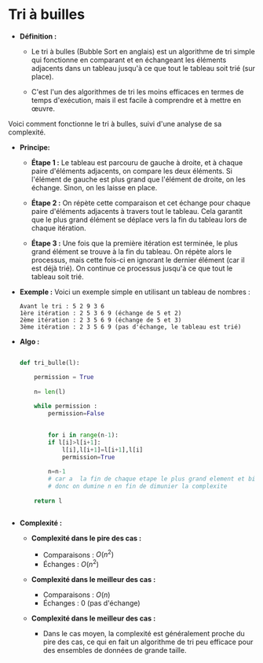 # Tri à builles 


- **Définition :**

    * Le tri à bulles (Bubble Sort en anglais) est un algorithme de tri simple qui fonctionne en comparant et en échangeant les éléments adjacents dans un tableau jusqu'à ce que tout le tableau soit trié (sur place). 
    
    * C'est l'un des algorithmes de tri les moins efficaces en termes de temps d'exécution, mais il est facile à comprendre et à mettre en œuvre. 


Voici comment fonctionne le tri à bulles, suivi d'une analyse de sa complexité.

- **Principe:**

    * **Étape 1 :** Le tableau est parcouru de gauche à droite, et à chaque paire d'éléments adjacents, on compare les deux  éléments. Si l'élément de gauche est plus grand que l'élément de droite, on les échange. Sinon, on les laisse en place.

    * **Étape 2 :** On répète cette comparaison et cet échange pour chaque paire d'éléments adjacents à travers tout le tableau. Cela garantit que le plus grand élément se déplace vers la fin du tableau lors de chaque itération.

    * **Étape 3 :** Une fois que la première itération est terminée, le plus grand élément se trouve à la fin du tableau. On répète alors le processus, mais cette fois-ci en ignorant le dernier élément (car il est déjà trié). On continue ce processus jusqu'à ce que tout le tableau soit trié.


- **Exemple :**
    Voici un exemple simple en utilisant un tableau de nombres :

    ```
    Avant le tri : 5 2 9 3 6
    1ère itération : 2 5 3 6 9 (échange de 5 et 2)
    2ème itération : 2 3 5 6 9 (échange de 5 et 3)
    3ème itération : 2 3 5 6 9 (pas d'échange, le tableau est trié)
    ```



- **Algo :**

    ```python
    
    def tri_bulle(l):

        permission = True
                
        n= len(l)
        
        while permission :
            permission=False

        
            for i in range(n-1):
            if l[i]>l[i+1]:
                l[i],l[i+1]=l[i+1],l[i]
                permission=True
            
            n=n-1 
            # car a  la fin de chaque etape le plus grand element et bien place a la bon place 
            # donc on dumine n en fin de dimunier la complexite
        
        return l    
    
    
    
    ```

- **Complexité :**


    * **Complexité dans le pire des cas :**
        - Comparaisons : $O(n^2)$
        - Échanges : $O(n^2)$


    * **Complexité dans le meilleur des cas :**
        - Comparaisons : $O(n)$
        - Échanges : 0 (pas d'échange)

    * **Complexité dans le meilleur des cas :**

        - Dans le cas moyen, la complexité est généralement proche du pire des cas, ce qui en fait un algorithme de tri peu  efficace pour des ensembles de données de grande taille.